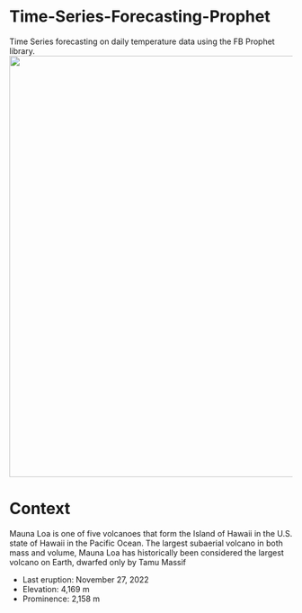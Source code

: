 # Time-Series-Forecasting-Prophet
Time Series forecasting on daily temperature data using the FB Prophet library.
<img src="https://user-images.githubusercontent.com/51888893/218881965-422b06a1-3af4-45b2-a711-da519bfed3fe.png" width=750px>

# Context
Mauna Loa is one of five volcanoes that form the Island of Hawaii in the U.S. state of Hawaii in the Pacific Ocean. The largest subaerial volcano in both mass and volume, Mauna Loa has historically been considered the largest volcano on Earth, dwarfed only by Tamu Massif
- Last eruption: November 27, 2022
- Elevation: 4,169 m
- Prominence: 2,158 m


